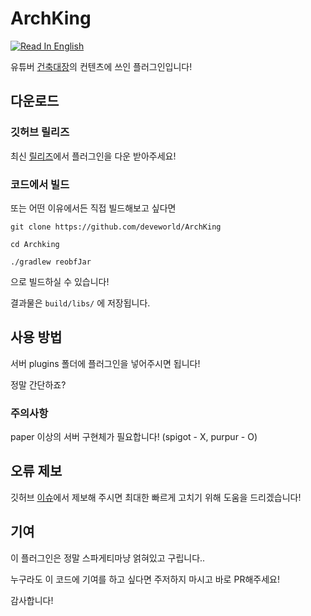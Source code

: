 # ArchKing
[![Read In English](https://img.shields.io/badge/Read_in-English-g)](README_ENG.md)

유튜버 [건축대장](https://www.youtube.com/@architecture_king)의 컨텐츠에 쓰인 플러그인입니다!

## 다운로드
### 깃허브 릴리즈
최신 [릴리즈](https://github.com/deveworld/ArchKing/releases/latest)에서 플러그인을 다운 받아주세요!

### 코드에서 빌드
또는 어떤 이유에서든 직접 빌드해보고 싶다면

```git clone https://github.com/deveworld/ArchKing```

```cd Archking```

```./gradlew reobfJar```

으로 빌드하실 수 있습니다!

결과물은 `build/libs/` 에 저장됩니다.

## 사용 방법
서버 plugins 폴더에 플러그인을 넣어주시면 됩니다!

정말 간단하죠?

### 주의사항
paper 이상의 서버 구현체가 필요합니다! (spigot - X, purpur - O)

## 오류 제보
깃허브 [이슈](https://github.com/deveworld/ArchKing/issues)에서 제보해 주시면 최대한 빠르게 고치기 위해 도움을 드리겠습니다!

## 기여
이 플러그인은 정말 스파게티마냥 얽혀있고 구립니다..

누구라도 이 코드에 기여를 하고 싶다면 주저하지 마시고 바로 PR해주세요!

감사합니다!
